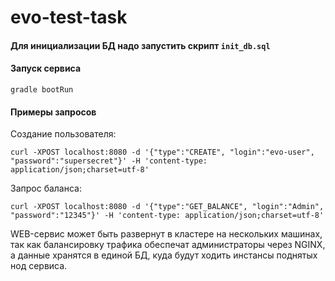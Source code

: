 # evo-test-task

#### Для инициализации БД надо запустить скрипт `init_db.sql`

#### Запуск сервиса
`gradle bootRun`

#### Примеры запросов
Создание пользователя:

`curl -XPOST localhost:8080 -d '{"type":"CREATE", "login":"evo-user", "password":"supersecret"}' -H 'content-type: application/json;charset=utf-8'`

Запрос баланса:

`curl -XPOST localhost:8080 -d '{"type":"GET_BALANCE", "login":"Admin", "password":"12345"}' -H 'content-type: application/json;charset=utf-8'`

WEB-сервис может быть развернут в кластере на нескольких машинах, так как
балансировку трафика обеспечат администраторы через NGINX, а данные хранятся в единой БД,
куда будут ходить инстансы поднятых нод сервиса.
